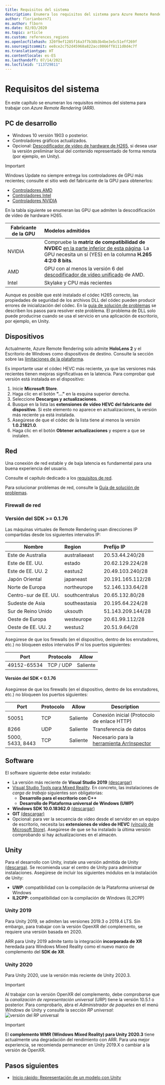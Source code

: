 ```yaml
---
title: Requisitos del sistema
description: Enumera los requisitos del sistema para Azure Remote Rendering
author: florianborn71
ms.author: flborn
ms.date: 02/03/2020
ms.topic: article
ms.custom: references_regions
ms.openlocfilehash: 320f9ef1285f16a3f7b38b3b4be3e5c51eff269f
ms.sourcegitcommit: ee8ce2c752d45968a822acc0866ff8111d0d4c7f
ms.translationtype: HT
ms.contentlocale: es-ES
ms.lasthandoff: 07/14/2021
ms.locfileid: "113729811"
---
```

# <a name="system-requirements"></a>Requisitos del sistema

En este capítulo se enumeran los requisitos mínimos del sistema para trabajar con *Azure Remote Rendering* (ARR).

## <a name="development-pc"></a>PC de desarrollo

* Windows 10 versión 1903 o posterior.
* Controladores gráficos actualizados.
* Opcional: [Descodificador de vídeo de hardware de H265](https://www.microsoft.com/p/hevc-video-extensions/9nmzlz57r3t7), si desea usar la versión preliminar local del contenido representado de forma remota (por ejemplo, en Unity).

> [!IMPORTANT]
> Windows Update no siempre entrega los controladores de GPU más recientes; consulte el sitio web del fabricante de la GPU para obtenerlos:
>
> * [Controladores AMD](https://www.amd.com/en/support)
> * [Controladores Intel](https://www.intel.com/content/www/us/en/support/detect.html)
> * [Controladores NVIDIA](https://www.nvidia.com/Download/index.aspx)

En la tabla siguiente se enumeran las GPU que admiten la descodificación de vídeo de hardware H265.

| Fabricante de la GPU | Modelos admitidos |
|-----------|:-----------|
| NVIDIA | Compruebe la **matriz de compatibilidad de NVDEC** [en la parte inferior de esta página](https://developer.nvidia.com/video-encode-decode-gpu-support-matrix). La GPU necesita un sí (YES) en la columna **H.265 4:2:0 8 bits**. |
| AMD | GPU con al menos la versión 6 del [descodificador de vídeo unificado](https://en.wikipedia.org/wiki/Unified_Video_Decoder#UVD_6) de AMD. |
| Intel | Skylake y CPU más recientes |

Aunque es posible que esté instalado el códec H265 correcto, las propiedades de seguridad de los archivos DLL del códec pueden producir errores de inicialización del códec. En la [guía de solución de problemas](../resources/troubleshoot.md#h265-codec-not-available) se describen los pasos para resolver este problema. El problema de DLL solo puede producirse cuando se usa el servicio en una aplicación de escritorio, por ejemplo, en Unity.

## <a name="devices"></a>Dispositivos

Actualmente, Azure Remote Rendering solo admite **HoloLens 2** y el Escritorio de Windows como dispositivos de destino. Consulte la sección sobre las [limitaciones de la plataforma](../reference/limits.md#platform-limitations).

Es importante usar el códec HEVC más reciente, ya que las versiones más recientes tienen mejoras significativas en la latencia. Para comprobar qué versión está instalada en el dispositivo:

1. Inicie **Microsoft Store**.
1. Haga clic en el botón **"..."** en la esquina superior derecha.
1. Seleccione **Descargas y actualizaciones**.
1. Busque en la lista las **extensiones de vídeo HEVC del fabricante del dispositivo**. Si este elemento no aparece en actualizaciones, la versión más reciente ya está instalada.
1. Asegúrese de que el códec de la lista tiene al menos la versión **1.0.21821.0**.
1. Haga clic en el botón **Obtener actualizaciones** y espere a que se instalen.

## <a name="network"></a>Red

Una conexión de red estable y de baja latencia es fundamental para una buena experiencia del usuario.

Consulte el capítulo dedicado a los [requisitos de red](../reference/network-requirements.md).

Para solucionar problemas de red, consulte la [Guía de solución de problemas](../resources/troubleshoot.md#unstable-holograms).

### <a name="network-firewall"></a>Firewall de red

### <a name="sdk-version--0176"></a>Versión del SDK >= 0.1.76

Las máquinas virtuales de Remote Rendering usan direcciones IP compartidas desde los siguientes intervalos IP:

| Nombre             | Region         | Prefijo IP         |
|------------------|:---------------|:------------------|
| Este de Australia   | australiaeast  | 20.53.44.240/28   |
| Este de EE. UU.          | estado         | 20.62.129.224/28  |
| Este de EE. UU. 2        | eastus2        | 20.49.103.240/28  |
| Japón Oriental       | japaneast      | 20.191.165.112/28 |
| Norte de Europa     | northeurope    | 52.146.133.64/28  |
| Centro-sur de EE. UU. | southcentralus | 20.65.132.80/28   |
| Sudeste de Asia   | southeastasia  | 20.195.64.224/28  |
| Sur de Reino Unido         | uksouth        | 51.143.209.144/28 |
| Oeste de Europa      | westeurope     | 20.61.99.112/28   |
| Oeste de EE. UU. 2        | westus2        | 20.51.9.64/28     |

Asegúrese de que los firewalls (en el dispositivo, dentro de los enrutadores, etc.) no bloqueen estos intervalos IP ni los puertos siguientes:

| Port              | Protocolo  | Allow    |
|-------------------|---------- |----------|
| 49152-65534       | TCP / UDP | Saliente |

#### <a name="sdk-version--0176"></a>Versión del SDK < 0.1.76

Asegúrese de que los firewalls (en el dispositivo, dentro de los enrutadores, etc.) no bloqueen los puertos siguientes:

| Port              | Protocolo | Allow    | Description |
|-------------------|----------|----------|-------------|
| 50051             | TCP      | Saliente | Conexión inicial (Protocolo de enlace HTTP) |
| 8266              | UDP      | Saliente | Transferencia de datos |
| 5000, 5433, 8443  | TCP      | Saliente | Necesario para la [herramienta ArrInspector](../resources/tools/arr-inspector.md)|

## <a name="software"></a>Software

El software siguiente debe estar instalado:

* La versión más reciente de **Visual Studio 2019** [(descargar)](https://visualstudio.microsoft.com/vs/older-downloads/)
* [Visual Studio Tools para Mixed Reality](/windows/mixed-reality/install-the-tools). En concreto, las instalaciones de *carga de trabajo* siguientes son obligatorias:
  * **Desarrollo para el escritorio con C++**
  * **Desarrollo de Plataforma universal de Windows (UWP)**
* **Windows SDK 10.0.18362.0** [(descargar)](https://developer.microsoft.com/windows/downloads/windows-10-sdk)
* **GIT** [(descargar)](https://git-scm.com/downloads)
* Opcional: para ver la secuencia de vídeo desde el servidor en un equipo de escritorio, necesita las **extensiones de vídeo de HEVC** [(vínculo de Microsoft Store)](https://www.microsoft.com/p/hevc-video-extensions/9nmzlz57r3t7). Asegúrese de que se ha instalado la última versión comprobando si hay actualizaciones en el almacén.

## <a name="unity"></a>Unity

Para el desarrollo con Unity, instale una versión admitida de Unity [(descarga)](https://unity3d.com/get-unity/download). Se recomienda usar el centro de Unity para administrar instalaciones.
Asegúrese de incluir los siguientes módulos en la instalación de Unity:
* **UWP**: compatibilidad con la compilación de la Plataforma universal de Windows
* **IL2CPP**: compatibilidad con la compilación de Windows (IL2CPP)

### <a name="unity-2019"></a>Unity 2019

Para Unity 2019, se admiten las versiones 2019.3 o 2019.4 LTS. Sin embargo, para trabajar con la versión OpenXR del complemento, se requiere una versión basada en 2020.

ARR para Unity 2019 admite tanto la integración **incorporada de XR** heredada para Windows Mixed Reality como el nuevo marco de complemento del **SDK de XR**.

### <a name="unity-2020"></a>Unity 2020

Para Unity 2020, use la versión más reciente de Unity 2020.3.

> [!IMPORTANT]
> Al trabajar con la versión OpenXR del complemento, debe comprobarse que la *canalización de representación universal* (URP) tiene la versión 10.5.1 o posterior. Para comprobarlo, abra el *Administrador de paquetes* en el menú *Windows* de Unity y consulte la sección *RP universal*: ![versión del RP universal](./media/unity-universal-rp-version-10-5-1.png)

> [!IMPORTANT]
> El **complemento WMR (Windows Mixed Reality) para Unity 2020.3** tiene actualmente una degradación del rendimiento con ARR. Para una mejor experiencia, se recomienda permanecer en Unity 2019.X o cambiar a la versión de OpenXR.

## <a name="next-steps"></a>Pasos siguientes

* [Inicio rápido: Representación de un modelo con Unity](../quickstarts/render-model.md)